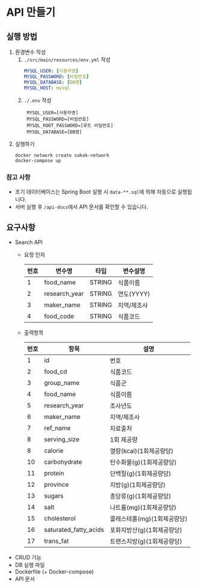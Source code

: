# API 만들기

## 실행 방법
1. 환경변수 작성
    1. `./src/main/resources/env.yml` 작성
        ```yaml
        MYSQL_USER: [사용자명]
        MYSQL_PASSWORD: [비밀번호]
        MYSQL_DATABASE: [DB명]
        MYSQL_HOST: mysql
        ```
    2. `./.env` 작성
       ```
        MYSQL_USER=[사용자명]
        MYSQL_PASSWORD=[비밀번호]
        MYSQL_ROOT_PASSWORD=[루트 비밀번호]
        MYSQL_DATABASE=[DB명]
        ```
2. 실행하기
    ```bash
    docker network create sakak-network
    docker-compose up
    ```

### 참고 사항
- 초기 데이터베이스는 Spring Boot 실행 시 `data-**.sql`에 의해 자동으로 실행됩니다.
- 서버 실행 후 `/api-docs`에서 API 문서를 확인할 수 있습니다.

## 요구사항
- Search API
  - 요청 인자
  
      | 번호 | 변수명 | 타입 | 변수설명 |
      | --- | --- | --- | --- |
      | 1 | food_name | STRING | 식품이름 |
      | 2 | research_year | STRING | 연도(YYYY) |
      | 3 | maker_name | STRING | 지역/제조사 |
      | 4 | food_code | STRING | 식품코드 |
  - 출력항목
  
    | 번호 | 항목 | 설명 |
    | --- | --- | --- |
    | 1 | id | 번호 |
    | 2 | food_cd | 식품코드 |
    | 3 | group_name | 식품군 |
    | 4 | food_name | 식품이름 |
    | 5 | research_year | 조사년도 |
    | 6 | maker_name | 지역/제조사 |
    | 7 | ref_name | 자료출처 |
    | 8 | serving_size | 1회 제공량 |
    | 8 | calorie | 열량(kcal)(1회제공량당) |
    | 10 | carbohydrate | 탄수화물(g)(1회제공량당) |
    | 11 | protein | 단백질(g)(1회제공량당) |
    | 12 | province | 지방(g)(1회제공량당) |
    | 13 | sugars | 총당류(g)(1회제공량당) |
    | 14 | salt | 나트륨(mg)(1회제공량당) |
    | 15 | cholesterol | 콜레스테롤(mg)(1회제공량당) |
    | 16 | saturated_fatty_acids | 포화지방산(g)(1회제공량당) |
    | 17 | trans_fat | 트랜스지방(g)(1회제공량당) |
- CRUD 기능
- DB 실행 파일
- Dockerfile (+ Docker-compose)
- API 문서
